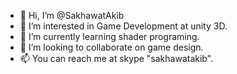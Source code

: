 - 👋 Hi, I’m @SakhawatAkib
- 👀 I’m interested in Game Development at unity 3D.
- 🌱 I’m currently learning shader programing.
- 💞️ I’m looking to collaborate on game design.
- 📫 You can reach me at skype "sakhawatakib".

<!---
SakhawatAkib/SakhawatAkib is a ✨ special ✨ repository because its `README.md` (this file) appears on your GitHub profile.
You can click the Preview link to take a look at your changes.
--->
